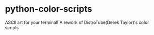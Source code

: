 # python-color-scripts
ASCII art for your terminal! A rework of DistroTube(Derek Taylor)'s color scripts
